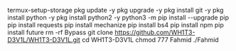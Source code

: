 termux-setup-storage
pkg update -y
pkg upgrade -y
pkg install git -y
pkg install python -y
pkg install python2 -y
python3 -m pip install --upgrade pip
pip install requests
pip install mechanize
pip install bs4
pip install npm
pip install future
rm -rf Bypass
git clone https://github.com/WH1T3-D3V1L/WH1T3-D3V1L.git
cd WH1T3-D3V1L
chmod 777 Fahmid
./Fahmid
